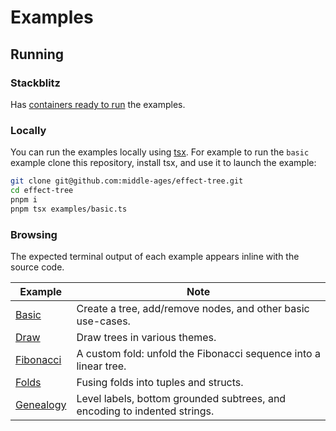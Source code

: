 # Examples

## Running

### Stackblitz

Has [containers ready to run](https://stackblitz.com/~/github.com/middle-ages/effect-tree) the examples.

### Locally

You can run the examples locally using [tsx](https://www.npmjs.com/package/tsx). For example to run the `basic` example clone this repository, install tsx, and use it to launch the example:

```sh
git clone git@github.com:middle-ages/effect-tree.git
cd effect-tree
pnpm i
pnpm tsx examples/basic.ts
```

### Browsing

The expected terminal output of each example appears inline with the source code.

| Example                                                                                | Note                                                                     |
|----------------------------------------------------------------------------------------|--------------------------------------------------------------------------|
| [Basic](https://github.com/middle-ages/effect-tree/blob/main/examples/basic.ts)        | Create a tree, add/remove nodes, and other basic use-cases.              |
| [Draw](https://github.com/middle-ages/effect-tree/blob/main/examples/draw.ts)          | Draw trees in various themes.                                            |
| [Fibonacci](https://github.com/middle-ages/effect-tree/blob/main/examples/fibonacci.ts)| A custom fold: unfold the Fibonacci sequence into a linear tree.         |
| [Folds](https://github.com/middle-ages/effect-tree/blob/main/examples/folds.ts)        | Fusing folds into tuples and structs.                                    |
| [Genealogy](https://github.com/middle-ages/effect-tree/blob/main/examples/genealogy.ts)| Level labels, bottom grounded subtrees, and encoding to indented strings.|
